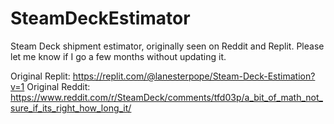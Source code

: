 # SteamDeckEstimator
Steam Deck shipment estimator, originally seen on Reddit and Replit. Please let me know if I go a few months without updating it.

Original Replit: https://replit.com/@lanesterpope/Steam-Deck-Estimation?v=1
Original Reddit: https://www.reddit.com/r/SteamDeck/comments/tfd03p/a_bit_of_math_not_sure_if_its_right_how_long_it/
